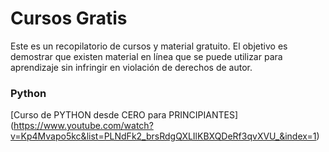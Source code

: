 # Cursos Gratis
Este es un recopilatorio de cursos y material gratuito. 
El objetivo es demostrar que existen material en línea que se puede utilizar para aprendizaje sin infringir en violación de derechos de autor.


### Python
[Curso de PYTHON desde CERO para PRINCIPIANTES] (https://www.youtube.com/watch?v=Kp4Mvapo5kc&list=PLNdFk2_brsRdgQXLIlKBXQDeRf3qvXVU_&index=1)